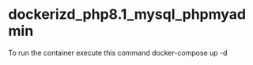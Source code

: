 # dockerizd_php8.1_mysql_phpmyadmin

To run the container execute this command docker-compose up -d
